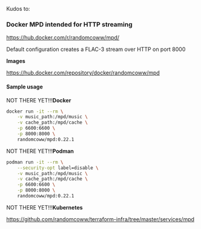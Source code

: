
Kudos to:
### Docker MPD intended for HTTP streaming

https://hub.docker.com/r/randomcoww/mpd/

Default configuration creates a FLAC-3 stream over HTTP on port 8000

**Images**

https://hub.docker.com/repository/docker/randomcoww/mpd

#### Sample usage
NOT THERE YET!!!**Docker** 

```bash
docker run -it --rm \
    -v music_path:/mpd/music \
    -v cache_path:/mpd/cache \
    -p 6600:6600 \
    -p 8000:8000 \
    randomcoww/mpd:0.22.1
```

NOT THERE YET!!!**Podman**

```bash
podman run -it --rm \
    --security-opt label=disable \
    -v music_path:/mpd/music \
    -v cache_path:/mpd/cache \
    -p 6600:6600 \
    -p 8000:8000 \
    randomcoww/mpd:0.22.1
```

NOT THERE YET!!!**Kubernetes**

https://github.com/randomcoww/terraform-infra/tree/master/services/mpd
